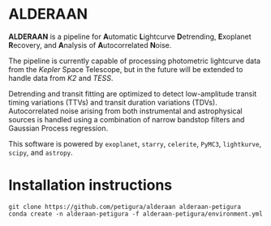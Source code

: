 # ALDERAAN
**ALDERAAN** is a pipeline for **A**utomatic **L**ightcurve **D**etrending, **E**xoplanet **R**ecovery, and **A**nalysis of **A**utocorrelated **N**oise.

The pipeline is currently capable of processing photometric lightcurve data from the *Kepler* Space Telescope, but in the future will be extended to handle data from *K2* and *TESS*.

Detrending and transit fitting are optimized to detect low-amplitude transit timing variations (TTVs) and transit duration variations (TDVs). Autocorrelated noise arising from both instrumental and astrophysical sources is handled using a combination of narrow bandstop filters and Gaussian Process regression.

This software is powered by ``exoplanet``, ``starry``, ``celerite``, ``PyMC3``, ``lightkurve``, ``scipy``, and ``astropy``.


# Installation instructions

```
git clone https://github.com/petigura/alderaan alderaan-petigura
conda create -n alderaan-petigura -f alderaan-petigura/environment.yml

```
